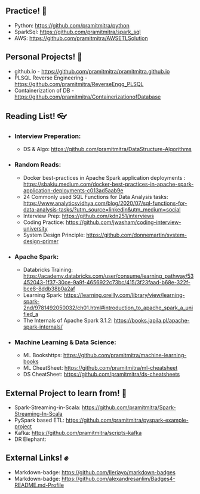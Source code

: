 ## Practice! 👋

- Python: https://github.com/pramitmitra/python
- SparkSql: https://github.com/pramitmitra/spark_sql
- AWS: https://github.com/pramitmitra/AWSETLSolution

## Personal Projects! 👊
- github.io - https://github.com/pramitmitra/pramitmitra.github.io
- PLSQL Reverse Engineering - https://github.com/pramitmitra/ReverseEngg_PLSQL
- Containerization of DB - https://github.com/pramitmitra/ContainerizationofDatabase

## Reading List! 👓
  * ### Interview Preperation:
    - DS & Algo: https://github.com/pramitmitra/DataStructure-Algorithms

  * ### Random Reads:
    - Docker best-practices in Apache Spark application deployments : https://sbakiu.medium.com/docker-best-practices-in-apache-spark-application-deployments-c013ad5aab9e
    - 24 Commonly used SQL Functions for Data Analysis tasks: https://www.analyticsvidhya.com/blog/2020/07/sql-functions-for-data-analysis-tasks/?utm_source=linkedin&utm_medium=social
    - Interview Prep: https://github.com/kdn251/interviews
    - Coding Practice: https://github.com/jwasham/coding-interview-university
    - System Design Principle: https://github.com/donnemartin/system-design-primer

  * ### Apache Spark:
    - Databricks Training: https://academy.databricks.com/user/consume/learning_pathway/53452043-1f37-30ce-9a9f-4656922c73bc/415/3f23faad-b68e-322f-bce8-8ddb38b0a2af
    - Learning Spark: https://learning.oreilly.com/library/view/learning-spark-2nd/9781492050032/ch01.html#introduction_to_apache_spark_a_unified_a
    - The Internals of Apache Spark 3.1.2: https://books.japila.pl/apache-spark-internals/

    
  * ### Machine Learning & Data Science:
    - ML Bookshttps: https://github.com/pramitmitra/machine-learning-books
    - ML CheatSheet: https://github.com/pramitmitra/ml-cheatsheet
    - DS CheatSheet: https://github.com/pramitmitra/ds-cheatsheets


## External Project to learn from! 🙏
- Spark-Streaming-in-Scala: https://github.com/pramitmitra/Spark-Streaming-In-Scala
- PySpark based ETL: https://github.com/pramitmitra/pyspark-example-project
- Kafka: https://github.com/pramitmitra/scripts-kafka
- DR Elephant: 

## External Links! ✊
- Markdown-badge: https://github.com/Ileriayo/markdown-badges
- Markdown-badge: https://github.com/alexandresanlim/Badges4-README.md-Profile


